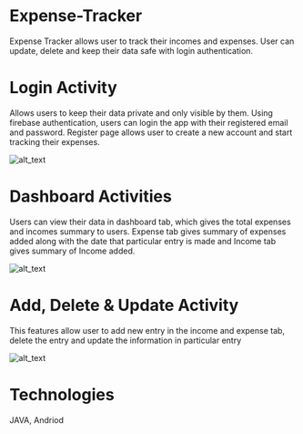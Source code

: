 # Expense-Tracker

Expense Tracker allows user to track their incomes and expenses. User can update, delete and keep their data safe with login authentication.  

# Login Activity

Allows users to keep their data private and only visible by them. Using firebase authentication, users can login the app with their registered email and password. Register page allows user to create a new account and start tracking their expenses.

![alt_text]("screenshots/page1.gif")


# Dashboard Activities

Users can view their data in dashboard tab, which gives the total expenses and incomes summary to users. Expense tab gives summary of expenses added along with the date that particular entry is made and Income tab gives summary of Income added.

![alt_text]("screenshots/page2.gif")


 # Add, Delete & Update Activity
 
 This features allow user to add new entry in the income and expense tab, delete the entry and update the information in particular entry
 
![alt_text]("screenshots/page3.gif")


# Technologies
JAVA, Andriod
